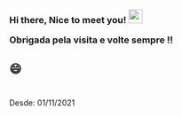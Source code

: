  
 <h3>Hi there, Nice to meet you! <img src="https://media.giphy.com/media/hvRJCLFzcasrR4ia7z/giphy.gif" width="25px"/>
 
 Obrigada pela visita e volte sempre !! </h3>
 
## 😄 
 

<div style="margin: 40px 0">
    Desde: 01/11/2021 
    <a href="https://visitor-badge.glitch.me/badge?page_id=camila-github&left_color=green&right_color=#210B61">
    </a>
</div>
 
 
 
